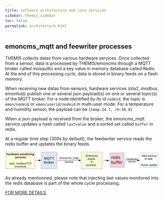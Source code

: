 ```yaml
---
title: software architecture and core services
sidebar: themis_sidebar
toc: false
permalink: architecture.html
---
```


## emoncms_mqtt and feewriter processes

THEMIS collects datas from various hardware services. Once collected from a sensor, data is processed by THEMIS/emoncms through a MQTT broker called mosquitto and a key value in memory database called Redis. At the end of this processing cycle, data is stored in binary feeds on a flash memory. 

When receiving new datas from sensors, hardware services (ota2, modbus, emonhub) publish one or several json payload(s) on one or several topic(s) of the MQTT broker. For a node identified by its id `nodeid`, the topic is `emon/nodeid` or `emon/userid/nodeid` in multi-user mode. For a temperature and humidity sensor, the payload can be `{temp:24.7, rh:56.8}` 

When a json payload is received from the broker, the emoncms_mqtt service updates a hash called `lastvalue` and a sorted set called `buffer` in redis.

At a regular time step (300s by default), the feedwriter service reads the redis buffer and updates the binary feeds. 

![architecture](schema.svg)

As already mentionned, please note that injecting last values monitored into the redis database is part of the whole cycle processing.

[FOR MORE DETAILS](https://github.com/dromotherm/sandbox/blob/master/bios/servicesEN.md)
